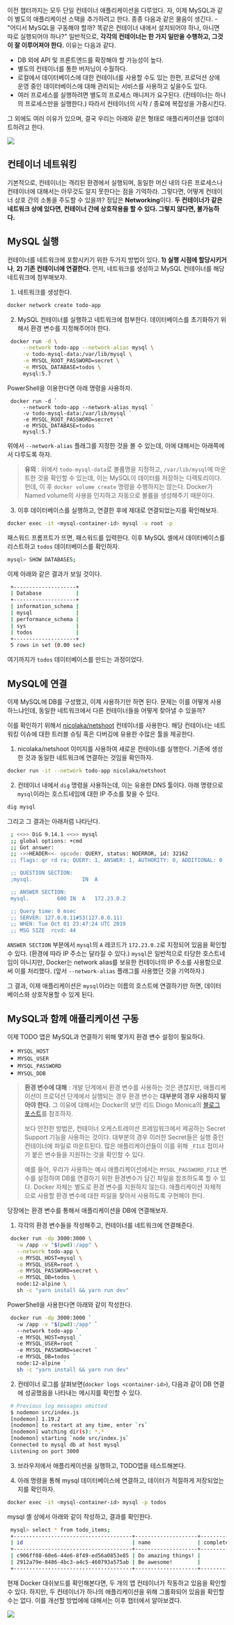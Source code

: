 이전 챕터까지는 모두 단일 컨테이너 애플리케이션을 다루었다. 자, 이제 MySQL과 같이 별도의 애플리케이션 스택을 추가하려고 한다. 종종 다음과 같은 물음이 생긴다. - "어디서 MySQL을 구동해야 할까? 똑같은 컨테이너 내에서 설치되어야 하나, 아니면 따로 실행되어야 하나?" 일반적으로, **각각의 컨테이너는 한 가지 일만을 수행하고, 그것이 잘 이루어져야 한다.** 이유는 다음과 같다.

- DB 외에 API 및 프론트엔드를 확장해야 할 가능성이 높다.
- 별도의 컨테이너를 통한 버저닝이 수월하다.
- 로컬에서 데이터베이스에 대한 컨테이너를 사용할 수도 있는 한편, 프로덕션 상에 운영 중인 데이터베이스에 대해 관리되는 서비스를 사용하고 싶을수도 있다.
- 여러 프로세스를 실행하려면 별도의 프로세스 매니저가 요구된다. (컨테이너는 하나의 프로세스만을 실행한다.) 따라서 컨테이너의 시작 / 종료에 복잡성을 가중시킨다.

그 외에도 여러 이유가 있으며, 결국 우리는 아래와 같은 형태로 애플리케이션을 업데이트하려고 한다.

<img src="https://docs.docker.com/get-started/images/multi-app-architecture.png"/>

## 컨테이너 네트워킹

기본적으로, 컨테이너는 격리된 환경에서 실행되며, 동일한 머신 내의 다른 프로세스나 컨테이너에 대해서는 아무것도 알지 못한다는 점을 기억하라. 그렇다면, 어떻게 컨테이너 상호 간의 소통을 주도할 수 있을까? 정답은 **Networking**이다. **두 컨테이너가 같은 네트워크 상에 있다면, 컨테이너 간에 상호작용을 할 수 있다. 그렇지 않다면, 불가능하다.**

## MySQL 실행

컨테이너를 네트워크에 포함시키기 위한 두가지 방법이 있다. **1) 실행 시점에 할당시키거나**, **2) 기존 컨테이너에 연결한다.** 먼저, 네트워크를 생성하고 MySQL 컨테이너를 해당 네트워크에 첨부해보자.

1. 네트워크를 생성한다.

```bash
docker network create todo-app
```

2. MySQL 컨테이너를 실행하고 네트워크에 첨부한다. 데이터베이스를 초기화하기 위해서 환경 변수를 지정해주어야 한다.

```bash
 docker run -d \
     --network todo-app --network-alias mysql \
     -v todo-mysql-data:/var/lib/mysql \
     -e MYSQL_ROOT_PASSWORD=secret \
     -e MYSQL_DATABASE=todos \
     mysql:5.7
```

PowerShell을 이용한다면 아래 명령을 사용하자.

```shell
 docker run -d `
     --network todo-app --network-alias mysql `
     -v todo-mysql-data:/var/lib/mysql `
     -e MYSQL_ROOT_PASSWORD=secret `
     -e MYSQL_DATABASE=todos `
     mysql:5.7
```

위에서 `--network-alias` 플래그를 지정한 것을 볼 수 있는데, 이에 대해서는 아래쪽에서 다루도록 하자.

> **유의** : 위에서 `todo-mysql-data`로 볼륨명을 지정하고, `/var/lib/mysql`에 마운트한 것을 확인할 수 있는데, 이는 MySQL이 데이터를 저장하는 디렉토리이다. 헌데, 이 후 `docker volume create` 명령을 수행하지는 않는다. Docker가 Named volume의 사용을 인지하고 자동으로 볼륨을 생성해주기 때문이다.

3. 이후 데이터베이스를 실행하고, 연결한 후에 제대로 연결되었는지를 확인해보자.

```bash
docker exec -it <mysql-container-id> mysql -u root -p
```

패스워드 프롬프트가 뜨면, 패스워드를 입력한다. 이후 MySQL 셸에서 데이터베이스를 리스트하고 `todos` 데이터베이스를 확인하자.

```bash
mysql> SHOW DATABASES;
```

이제 아래와 같은 결과가 보일 것이다.

```bash
 +--------------------+
 | Database           |
 +--------------------+
 | information_schema |
 | mysql              |
 | performance_schema |
 | sys                |
 | todos              |
 +--------------------+
 5 rows in set (0.00 sec)
```

여기까지가 `todos` 데이터베이스를 만드는 과정이었다.

## MySQL에 연결

이제 MySQL에 DB를 구성했고, 이제 사용하기만 하면 된다. 문제는 이를 어떻게 사용하느냐인데, 동일한 네트워크에서 다른 컨테이너들을 어떻게 찾아낼 수 있을까?

이를 확인하기 위해서 [nicolaka/netshoot](https://github.com/nicolaka/netshoot) 컨테이너를 사용한다. 해당 컨테이너는 네트워킹 이슈에 대한 트러블 슈팅 혹은 디버깅에 유용한 수많은 툴을 제공한다.

1. nicolaka/netshoot 이미지를 사용하여 새로운 컨테이너를 실행한다. 기존에 생성한 것과 동일한 네트워크에 연결하는 것임을 확인하자.

```bash
docker run -it --network todo-app nicolaka/netshoot
```

2. 컨테이너 내에서 `dig` 명령을 사용하는데, 이는 유용한 DNS 툴이다. 아래 명령으로 `mysql`이라는 호스트네임에 대한 IP 주소를 찾을 수 있다.

```bash
dig mysql
```

그리고 그 결과는 아래처럼 나타난다.

```bash
 ; <<>> DiG 9.14.1 <<>> mysql
 ;; global options: +cmd
 ;; Got answer:
 ;; ->>HEADER<<- opcode: QUERY, status: NOERROR, id: 32162
 ;; flags: qr rd ra; QUERY: 1, ANSWER: 1, AUTHORITY: 0, ADDITIONAL: 0

 ;; QUESTION SECTION:
 ;mysql.				IN	A

 ;; ANSWER SECTION:
 mysql.			600	IN	A	172.23.0.2

 ;; Query time: 0 msec
 ;; SERVER: 127.0.0.11#53(127.0.0.11)
 ;; WHEN: Tue Oct 01 23:47:24 UTC 2019
 ;; MSG SIZE  rcvd: 44
```

`ANSWER SECTION` 부분에서 `mysql`의 `A` 레코드가 `172.23.0.2`로 지정되어 있음을 확인할 수 있다. (환경에 따라 IP 주소는 달라질 수 있다.) `mysql`은 일반적으로 타당한 호스트네임이 아니지만, Docker는 network alias를 보유한 컨테이너의 IP 주소를 사용함으로써 이를 처리했다. (앞서 `--network-alias` 플래그를 사용했던 것을 기억하자.)

그 결과, 이제 애플리케이션은 `mysql`이라는 이름의 호스트에 연결하기만 하면, 데이터베이스와 상호작용할 수 있게 된다.

## MySQL과 함께 애플리케이션 구동

이제 TODO 앱은 MySQL과 연결하기 위해 몇가지 환경 변수 설정이 필요하다.

- `MYSQL_HOST`
- `MYSQL_USER`
- `MYSQL_PASSWORD`
- `MYSQL_DDB`

> **환경 변수에 대해** : 개발 단계에서 환경 변수를 사용하는 것은 괜찮지만, 애플리케이션이 프로덕션 단계에서 실행되는 경우 환경 변수는 **대부분의 경우 사용하지 말아야 한다.** 그 이유에 대해서는 Docker의 보안 리드 Diogo Monica의 [블로그 포스트](https://diogomonica.com/2017/03/27/why-you-shouldnt-use-env-variables-for-secret-data/)를 참조하자.
>
> 보다 안전한 방법은, 컨테이너 오케스트레이션 프레임워크에서 제공하는 Secret Support 기능을 사용하는 것이다. 대부분의 경우 이러한 Secret들은 실행 중인 컨테이너에 파일로 마운트된다. 많은 애플리케이션들이 이를 위해 `_FILE` 접미사가 붙은 변수들을 지원하는 것을 확인할 수 있다.
>
> 예를 들어, 우리가 사용하는 예시 애플리케이션에서는 `MYSQL_PASSWORD_FILE` 변수를 설정하여 DB를 연결하기 위한 환경변수가 담긴 파일을 참조하도록 할 수 있다. Docker 자체는 별도로 환경 변수를 지원하지 않는다. 애플리케이션 자체적으로 사용할 환경 변수에 대한 파일을 찾아서 사용하도록 구현해야 한다.

당장에는 환경 변수를 통해서 애플리케이션을 DB에 연결해보자.

1. 각각의 환경 변수들을 작성해주고, 컨테이너를 네트워크에 연결해준다.

```bash
 docker run -dp 3000:3000 \
   -w /app -v "$(pwd):/app" \
   --network todo-app \
   -e MYSQL_HOST=mysql \
   -e MYSQL_USER=root \
   -e MYSQL_PASSWORD=secret \
   -e MYSQL_DB=todos \
   node:12-alpine \
   sh -c "yarn install && yarn run dev"
```

PowerShell을 사용한다면 아래와 같이 작성한다.

```sh
 docker run -dp 3000:3000 `
   -w /app -v "$(pwd):/app" `
   --network todo-app `
   -e MYSQL_HOST=mysql `
   -e MYSQL_USER=root `
   -e MYSQL_PASSWORD=secret `
   -e MYSQL_DB=todos `
   node:12-alpine `
   sh -c "yarn install && yarn run dev"
```

2. 컨테이너 로그를 살펴보면(`docker logs <container-id>`), 다음과 같이 DB 연결에 성공했음을 나타내는 메시지를 확인할 수 있다.

```bash
 # Previous log messages omitted
 $ nodemon src/index.js
 [nodemon] 1.19.2
 [nodemon] to restart at any time, enter `rs`
 [nodemon] watching dir(s): *.*
 [nodemon] starting `node src/index.js`
 Connected to mysql db at host mysql
 Listening on port 3000
```

3. 브라우저에서 애플리케이션을 실행하고, TODO앱을 테스트해본다.

4. 아래 명령을 통해 mysql 데이터베이스에 연결하고, 데이터가 적절하게 저장되었는지를 확인하자.

```bash
docker exec -it <mysql-container-id> mysql -p todos
```

mysql 셸 상에서 아래와 같이 작성하고, 결과를 확인한다.

```bash
 mysql> select * from todo_items;
 +--------------------------------------+--------------------+-----------+
 | id                                   | name               | completed |
 +--------------------------------------+--------------------+-----------+
 | c906ff08-60e6-44e6-8f49-ed56a0853e85 | Do amazing things! |         0 |
 | 2912a79e-8486-4bc3-a4c5-460793a575ab | Be awesome!        |         0 |
 +--------------------------------------+--------------------+-----------+
```

현재 Docker 대쉬보드를 확인해본다면, 두 개의 앱 컨테이너가 작동하고 있음을 확인할 수 있다. 하지만, 두 컨테이너가 하나의 애플리케이션을 위해 그룹화되어 있음을 확인할 수는 없다. 이를 개선할 방법에에 대해서는 이후 챕터에서 알아보겠다.

<img src="https://docs.docker.com/get-started/images/dashboard-multi-container-app.png" />
